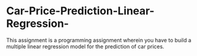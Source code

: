 # Car-Price-Prediction-Linear-Regression-
This assignment is a programming assignment wherein you have to build a multiple linear regression model for the prediction of car prices.
